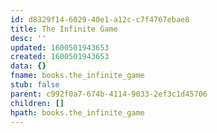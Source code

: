 ```yaml
---
id: d8329f14-6029-40e1-a12c-c7f4767ebae8
title: The Infinite Game
desc: ''
updated: 1600501943653
created: 1600501943653
data: {}
fname: books.the_infinite_game
stub: false
parent: c992f0a7-674b-4114-9033-2ef3c1d45706
children: []
hpath: books.the_infinite_game
---
```

## 
